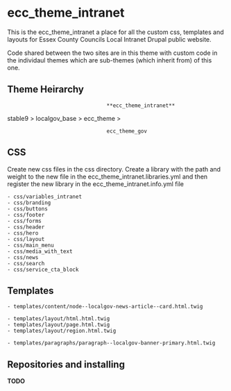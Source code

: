 # ecc_theme_intranet

This is the ecc_theme_intranet a place for all the custom css, templates and layouts for Essex County Councils Local Intranet Drupal public website.

Code shared between the two sites are in this theme with custom code in the individaul themes which are sub-themes (which inherit from) of this one.

## Theme Heirarchy

                                    **ecc_theme_intranet**
stable9 > localgov_base > ecc_theme >

                                    ecc_theme_gov

## CSS

Create new css files in the css directory. Create a library with the path and weight to the new file in the ecc_theme_intranet.libraries.yml and then register the new library in the ecc_theme_intranet.info.yml file

    - css/variables_intranet
    - css/branding
    - css/buttons
    - css/footer
    - css/forms
    - css/header
    - css/hero
    - css/layout
    - css/main_menu
    - css/media_with_text
    - css/news
    - css/search
    - css/service_cta_block

## Templates

    - templates/content/node--localgov-news-article--card.html.twig

    - templates/layout/html.html.twig
    - templates/layout/page.html.twig
    - templates/layout/region.html.twig

    - templates/paragraphs/paragraph--localgov-banner-primary.html.twig

## Repositories and installing

**TODO**
